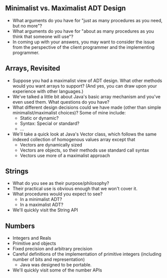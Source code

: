 Minimalist vs. Maximalist ADT Design
------------------------------------

* What arguments do you have for "just as many procedures as you need, but
  no more"?
* What arguments do you have for "about as many procedures as you think that
  someone will use"?
* In coming up with your answers, you may want to consider the issue from
  the perspective of the client programmer and the implementing programmer.

Arrays, Revisited
-----------------

* Suppose you had a maximalist view of ADT design.  What other methods
  would you want arrays to support?  (And yes, you can draw upon your
  experience with other languages.)
* We've talked a little bit about Java's basic array mechanism and 
  you've even used them.  What questions do you have?
* What different design decisions could we have made (other than simple
  minimalist/maximalist choices)?  Some of mine include:
    * Static or dynamic?
    * Syntax: Special or standard?
    * ...
* We'll take a quick look at Java's Vector class, which follows the
  same <quote>indexed collection of homogenous values</quote>
  array except that 
    * Vectors are dynamically sized
    * Vectors are objects, so their methods use standard call syntax
    * Vectors use more of a maximalist approach

Strings
-------

* What do you see as their purpose/philosophy?
* Their practical use is obvious enough that we won't cover it.
* What procedures would you expect to see?
    * In a minimalist ADT?
    * In a maximalist ADT?
* We'll quickly visit the String API

Numbers
-------

* Integers and Reals
* Primitive and objects
* Fixed precision and arbitrary precision
* Careful definitions of the implementation of primitive integers
  (including number of bits and representation)
    * Java was designed to be portable.
* We'll quickly visit some of the number APIs
